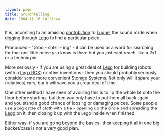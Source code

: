 ```yaml
---
layout: page
title: Gruschtelling
date: 2004-11-16 14:21:44
---
```

<p>It is, according to an amusing <a  href="http://www.lugnet.com/~330/FAQ/Fun/german" rel="external" target="_blank">contribution</a> to <a class="wiki" href="/wiki/lugnet.html" title="Lego Users Group Network">Lugnet</a> the sound made when digging through <a class="wiki" href="/wiki/lego.html" title="The best known construction toy">Lego</a> to find a particular peice.
</p>
<p>Pronouced - "Groo - shtell - ing" - it can be used as a word for searching for that one little peice you know is there but you just cant reach, like a 2x1 or a technic pin.
</p>
<p>More seriously - if you are using a great deal of <a class="wiki" href="/wiki/lego.html" title="The best known construction toy">Lego</a> for building robots (with a <a class="wiki" href="/wiki/rcx.html" title="The Lego RCX">Lego RCX</a>) or other inventions - then you should probably seriously consider some more convenient <a class="wiki" href="/wiki/storage_systems.html" title="Where can you put all those robot bits?">Storage Systems</a>. Not only will it spare your (relatives) ears, but it will save you a great deal of time.
</p>
<p>One other method I have seen of avoiding this is to tip the whole lot onto the floor before starting- but then you only have to put them all back again - and you stand a good chance of loosing or damaging peices. Some people use a big circle of cloth with a tie - opening up the circle and spreading the <a class="wiki" href="/wiki/lego.html" title="The best known construction toy">Lego</a> on it, then closing it up with the Lego inside when finished.
</p>
<p>Either way- if you are going beyond the basics- then keeping it all in one big bucket/case is not a very good plan.
</p>

